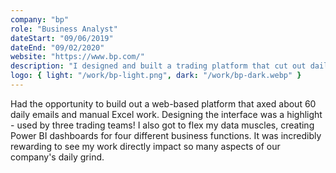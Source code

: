 ```yaml
---
company: "bp"
role: "Business Analyst"
dateStart: "09/06/2019"
dateEnd: "09/02/2020"
website: "https://www.bp.com/"
description: "I designed and built a trading platform that cut out daily paperwork and made helpful data dashboards. This made work smoother for several teams and saved a lot of time on routine tasks."
logo: { light: "/work/bp-light.png", dark: "/work/bp-dark.webp" }
---
```


Had the opportunity to build out a web-based platform that axed about 60 daily emails and manual Excel work. Designing the interface was a highlight - used by three trading teams! I also got to flex my data muscles, creating Power BI dashboards for four different business functions. It was incredibly rewarding to see my work directly impact so many aspects of our company's daily grind.
